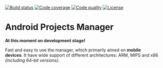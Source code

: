 [![Build status](https://travis-ci.org/lem0nez/apm.svg?branch=development)](https://travis-ci.org/lem0nez/apm)
[![Code coverage](https://codecov.io/gh/lem0nez/apm/branch/development/graph/badge.svg)](https://codecov.io/gh/lem0nez/apm)
[![Code quality](https://api.codacy.com/project/badge/Grade/52a2655d3470411e8593ec058b8aadc1)](https://www.codacy.com/app/lem0nez/apm)
[![License](https://img.shields.io/github/license/lem0nez/apm.svg)](https://github.com/lem0nez/apm/blob/master/LICENSE)

# Android Projects Manager
**At this moment on development stage!**

Fast and easy to use the manager, which primarily aimed on **mobile devices**.
It have wide support of different architectures: ARM, MIPS and x86
*(including 64-bit versions)*.
